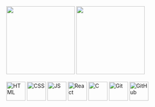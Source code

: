 <div>
  <img height="180em" src="https://github-readme-stats.vercel.app/api?username=lucascatuyama&count_private=true&show_icons=true&theme=tokyonight">

 <img height="180em" src="https://github-readme-stats.vercel.app/api/top-langs/?username=lucascatuyama&layout=compact&theme=tokyonight">
</div>


<div style="disyplay: inline_block"><br>
  <img align="center" alt="HTML" height="50" witdh="60" src="https://cdn.jsdelivr.net/gh/devicons/devicon/icons/html5/html5-original.svg">
  <img align="center" alt="CSS" height="50" witdh="60" src="https://cdn.jsdelivr.net/gh/devicons/devicon/icons/css3/css3-original.svg">
  <img align="center" alt="JS" height="50" witdh="60" src="https://cdn.jsdelivr.net/gh/devicons/devicon/icons/javascript/javascript-original.svg">
  <img align="center" alt="React" height="50" witdh="60" src="https://cdn.jsdelivr.net/gh/devicons/devicon@latest/icons/react/react-original.svg" />
  <img align="center" alt="C" height="50" witdh="60" src="https://cdn.jsdelivr.net/gh/devicons/devicon/icons/c/c-original.svg">
  <img align="center" alt="Git" height="50" witdh="60" src="https://cdn.jsdelivr.net/gh/devicons/devicon/icons/git/git-original.svg">
  <img align="center" alt="GitHub" height="50" witdh="60" src="https://cdn.jsdelivr.net/gh/devicons/devicon/icons/github/github-original.svg">
</div>

<div>
  
</div>
